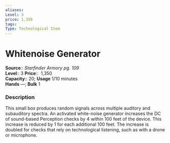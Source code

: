 ```yaml
---
aliases: 
Level: 3 
price: 1,350
tags: 
Type: Technological Item
---
```


# Whitenoise Generator

**Source**:: _Starfinder Armory pg. 109_  
**Level**:: 3
**Price**::  1,350  
**Capacity**:: 20; **Usage** 1/10 minutes  
**Hands** —; **Bulk** 1

### Description

This small box produces random signals across multiple auditory and subauditory spectra. An activated white-noise generator increases the DC of sound-based Perception checks by 4 within 100 feet of the device. This increase is reduced by 1 for each additional 100 feet. The increase is doubled for checks that rely on technological listening, such as with a drone or microphone.
